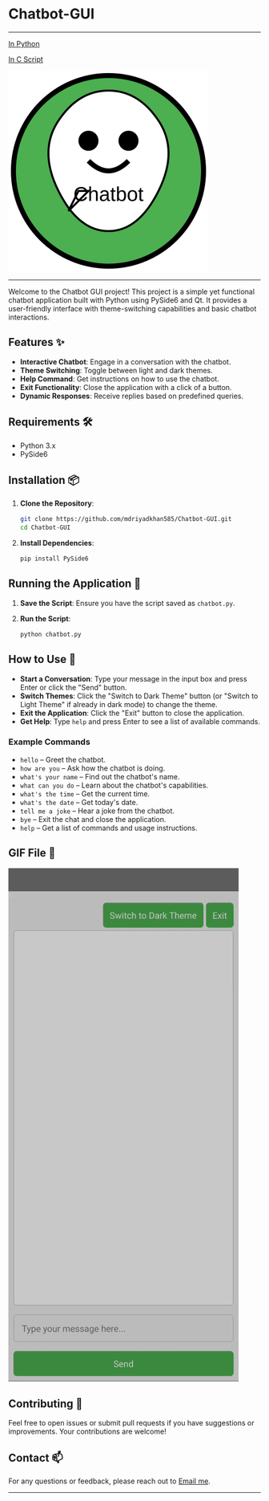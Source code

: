 # Chatbot-GUI
---
[In Python](https://github.com/mdriyadkhan585/Chatbot-Python)

[In C Script](https://github.com/mdriyadkhan585/Chatbot-in-C)


![Logo](logo.svg)

---

Welcome to the Chatbot GUI project! This project is a simple yet functional chatbot application built with Python using PySide6 and Qt. It provides a user-friendly interface with theme-switching capabilities and basic chatbot interactions.

## Features ✨

- **Interactive Chatbot**: Engage in a conversation with the chatbot.
- **Theme Switching**: Toggle between light and dark themes.
- **Help Command**: Get instructions on how to use the chatbot.
- **Exit Functionality**: Close the application with a click of a button.
- **Dynamic Responses**: Receive replies based on predefined queries.

## Requirements 🛠️

- Python 3.x
- PySide6

## Installation 📦

1. **Clone the Repository**:
   ```bash
   git clone https://github.com/mdriyadkhan585/Chatbot-GUI.git
   cd Chatbot-GUI
   ```

2. **Install Dependencies**:
   ```bash
   pip install PySide6
   ```

## Running the Application 🚀

1. **Save the Script**: Ensure you have the script saved as `chatbot.py`.

2. **Run the Script**:
   ```bash
   python chatbot.py
   ```

## How to Use 📝

- **Start a Conversation**: Type your message in the input box and press Enter or click the "Send" button.
- **Switch Themes**: Click the "Switch to Dark Theme" button (or "Switch to Light Theme" if already in dark mode) to change the theme.
- **Exit the Application**: Click the "Exit" button to close the application.
- **Get Help**: Type `help` and press Enter to see a list of available commands.

### Example Commands

- `hello` – Greet the chatbot.
- `how are you` – Ask how the chatbot is doing.
- `what's your name` – Find out the chatbot's name.
- `what can you do` – Learn about the chatbot's capabilities.
- `what's the time` – Get the current time.
- `what's the date` – Get today's date.
- `tell me a joke` – Hear a joke from the chatbot.
- `bye` – Exit the chat and close the application.
- `help` – Get a list of commands and usage instructions.

## GIF File 📸

![chatbot](chatbot.gif)

## Contributing 🤝

Feel free to open issues or submit pull requests if you have suggestions or improvements. Your contributions are welcome!

## Contact 📫

For any questions or feedback, please reach out to [Email me](mailto:mdriyadkhan585@gmail.com).

---
